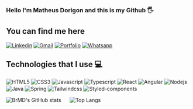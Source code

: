 ### Hello I'm Matheus Dorigon and this is my Github 🖐️
## You can find me here <br>
[![Linkedin](https://img.shields.io/badge/LinkedIn-0077B5?style=for-the-badge&logo=linkedin&target="_blank"&logoColor=white&url=https://www.linkedin.com/in/matheus-dorigon/)](https://www.linkedin.com/in/matheus-dorigon/)
[![Gmail](https://img.shields.io/badge/Gmail-D14836?style=for-the-badge&logo=gmail&target="_blank"&logoColor=white&url=mailto:email@provedor.com.br)](mailto:email@provedor.com.br)
[![Portfolio](https://img.shields.io/website?label=Portfolio&style=for-the-badge&url=https://portfolio-matheusdorigon.vercel.app)](https://portfolio-matheusdorigon.vercel.app)
[![Whatsapp](https://img.shields.io/badge/WhatsApp-25D366?style=for-the-badge&logo=whatsapp&logoColor=white&url=https://wa.me/5543998011390)](https://wa.me/5543998011390)

## Technologies that I use 💻

<div style="display:inline-block">
  <img align="center" alt="HTML5" src="https://img.shields.io/badge/HTML5-E34F26?style=for-the-badge&logo=html5&logoColor=white" />
  <img align="center" alt="CSS3" src="https://img.shields.io/badge/CSS3-1572B6?style=for-the-badge&logo=css3&logoColor=white" />
  <img align="center" alt="Javascript" src="https://img.shields.io/badge/JavaScript-F7DF1E?style=for-the-badge&logo=javascript&logoColor=black" />
  <img align="center" alt="Typescript" src="https://img.shields.io/badge/TypeScript-007ACC?style=for-the-badge&logo=typescript&logoColor=white" />
  <img align="center" alt="React" src="https://img.shields.io/badge/React-20232A?style=for-the-badge&logo=react&logoColor=61DAFBe" />
  <img align="center" alt="Angular" src="https://img.shields.io/badge/Angular-DD0031?style=for-the-badge&logo=angular&logoColor=white" />
  <img align="center" alt="Nodejs" src="https://img.shields.io/badge/Node.js-43853D?style=for-the-badge&logo=node.js&logoColor=white" />
  <img align="center" alt="Java" src="https://img.shields.io/badge/Java-ED8B00?style=for-the-badge&logo=openjdk&logoColor=white" />
  <img align="center" alt="Spring" src="https://img.shields.io/badge/Spring-6DB33F?style=for-the-badge&logo=spring&logoColor=white" />
  <img align="center" alt="Tailwindcss" src="https://img.shields.io/badge/Tailwind_CSS-38B2AC?style=for-the-badge&logo=tailwind-css&logoColor=white" />
  <img align="center" alt="Styled-components" src="https://img.shields.io/badge/styled--components-DB7093?style=for-the-badge&logo=styled-components&logoColor=white" />
  
</div>
<br>

![BrMD's GitHub stats](https://github-readme-stats.vercel.app/api?username=BrMD&show_icons=true&theme=radical) &nbsp; &nbsp; &nbsp;![Top Langs](https://github-readme-stats.vercel.app/api/top-langs/?username=BrMD&layout=compact)
  
  
  




